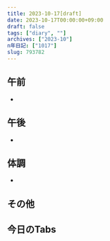 ```yaml
---
title: 2023-10-17[draft]
date: 2023-10-17T00:00:00+09:00
draft: false
tags: ["diary", ""]
archives: ["2023-10"]
n年日記: ["1017"]
slug: 793782
---
```

## 午前
- 
## 午後
- 
## 体調
- 
## その他
## 今日のTabs